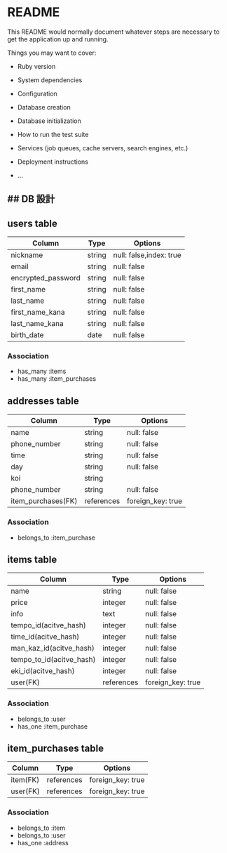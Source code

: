# README

This README would normally document whatever steps are necessary to get the
application up and running.

Things you may want to cover:

* Ruby version

* System dependencies

* Configuration

* Database creation

* Database initialization

* How to run the test suite

* Services (job queues, cache servers, search engines, etc.)

* Deployment instructions

* ...


## ## DB 設計

## users table

| Column             | Type                | Options                 |
|--------------------|---------------------|-------------------------|
| nickname            | string              | null: false,index: true |
| email              | string              | null: false             |
| encrypted_password | string              | null: false             |
| first_name         | string              | null: false             |
| last_name          | string              | null: false             |
| first_name_kana    | string              | null: false             |
| last_name_kana     | string              | null: false             |
| birth_date         | date                | null: false             |

### Association

* has_many :items
* has_many :item_purchases

## addresses table

| Column       | Type    | Options           |
|--------------|---------|-------------------|
| name         | string | null: false        |
| phone_number | string  | null: false       |
| time         | string  | null: false       |
| day          | string  | null: false       |
| koi          | string  |                   |
| phone_number | string  | null: false       |
| item_purchases(FK)  | references | foreign_key: true |

### Association

* belongs_to :item_purchase

## items table

| Column                              | Type       | Options           |
|-------------------------------------|------------|-------------------|
| name                                | string     | null: false       |
| price                               | integer    | null: false       |
| info                                | text       | null: false       |
| tempo_id(acitve_hash)               | integer    | null: false       |
| time_id(acitve_hash)                | integer    | null: false       |
| man_kaz_id(acitve_hash)             | integer    | null: false       |
| tempo_to_id(acitve_hash)            | integer    | null: false       |
| eki_id(acitve_hash)                 | integer    | null: false       |
| user(FK)                            | references | foreign_key: true |

### Association

- belongs_to :user
- has_one :item_purchase

## item_purchases table

| Column      | Type    | Options           |
|-------------|---------|-------------------|
| item(FK) | references | foreign_key: true |
| user(FK) | references | foreign_key: true |

### Association

- belongs_to :item
- belongs_to :user
- has_one :address


